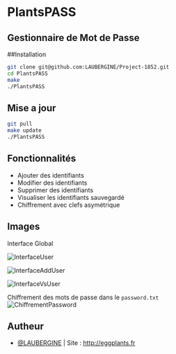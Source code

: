 # PlantsPASS
## Gestionnaire de Mot de Passe

##Installation

```bash
git clone git@github.com:LAUBERGINE/Project-1852.git
cd PlantsPASS
make
./PlantsPASS
```

## Mise a jour

```bash
git pull
make update
./PlantsPASS
```

## Fonctionnalités

- Ajouter des identifiants
- Modifier des identifiants
- Supprimer des identifiants
- Visualiser les identifiants sauvegardé
- Chiffrement avec clefs asymétrique

## Images

Interface Global 

![InterfaceUser](https://cdn.discordapp.com/attachments/930944345547362417/1194401205728858142/image.png)

![InterfaceAddUser](https://cdn.discordapp.com/attachments/930944345547362417/1194402384294719488/image.png)

![InterfaceVsUser](https://cdn.discordapp.com/attachments/930944345547362417/1194402812214386769/image.png)

Chiffrement des mots de passe dans le `password.txt`
![ChiffrementPassword](https://cdn.discordapp.com/attachments/930944345547362417/1194404046929395732/image.png)

## Autheur

- [@LAUBERGINE](https://www.github.com/LAUBERGINE)
    | Site : http://eggplants.fr
